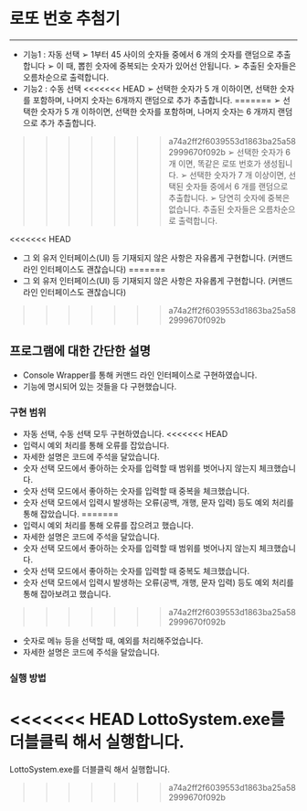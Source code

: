 # 로또 번호 추첨기

----------------

* 기능1 : 자동 선택
  ➢ 1부터 45 사이의 숫자들 중에서 6 개의 숫자를 랜덤으로 추출합니다
  ➢ 이 때, 뽑힌 숫자에 중복되는 숫자가 있어선 안됩니다.
  ➢ 추출된 숫자들은 오름차순으로 출력합니다.
* 기능2 : 수동 선택
<<<<<<< HEAD
  ➢ 선택한 숫자가 5 개 이하이면, 선택한 숫자를 포함하며, 나머지 숫자는 6개까지 랜덤으로 추가 추출합니다.
=======
  ➢ 선택한 숫자가 5 개 이하이면, 선택한 숫자를 포함하며, 나머지 숫자는 6
  개까지 랜덤으로 추가 추출합니다.
>>>>>>> a74a2ff2f6039553d1863ba25a582999670f092b
  ➢ 선택한 숫자가 6 개 이면, 똑같은 로또 번호가 생성됩니다.
  ➢ 선택한 숫자가 7 개 이상이면, 선택된 숫자들 중에서 6 개를 랜덤으로
  추출합니다.
  ➢ 당연히 숫자에 중복은 없습니다. 추출된 숫자들은 오름차순으로
  출력합니다.

<<<<<<< HEAD
* 그 외 유저 인터페이스(UI) 등 기재되지 않은 사항은 자유롭게 구현합니다. (커맨드 라인 인터페이스도 괜찮습니다)
=======
* 그 외 유저 인터페이스(UI) 등 기재되지 않은 사항은 자유롭게 구현합니다. (커맨드
  라인 인터페이스도 괜찮습니다)
>>>>>>> a74a2ff2f6039553d1863ba25a582999670f092b


## 프로그램에 대한 간단한 설명

* Console Wrapper를 통해 커맨드 라인 인터페이스로 구현하였습니다.
* 기능에 명시되어 있는 것들을 다 구현했습니다.


### 구현 범위
* 자동 선택, 수동 선택 모두 구현하였습니다.
<<<<<<< HEAD
* 입력시 예외 처리를 통해 오류를 잡았습니다.
* 자세한 설명은 코드에 주석을 달았습니다.
* 숫자 선택 모드에서 좋아하는 숫자를 입력할 때 범위를 벗어나지 않는지 체크했습니다.
* 숫자 선택 모드에서 좋아하는 숫자를 입력할 때 중복을 체크했습니다.
* 숫자 선택 모드에서 입력시 발생하는 오류(공백, 개행, 문자 입력) 등도 예외 처리를 통해 잡았습니다.
=======
* 입력시 예외 처리를 통해 오류를 잡으려고 했습니다.
* 자세한 설명은 코드에 주석을 달았습니다.
* 숫자 선택 모드에서 좋아하는 숫자를 입력할 때 범위를 벗어나지 않는지 체크했습니다.
* 숫자 선택 모드에서 좋아하는 숫자를 입력할 때 중복도 체크했습니다.
* 숫자 선택 모드에서 입력시 발생하는 오류(공백, 개행, 문자 입력) 등도 예외 처리를 통해 잡아보려고 했습니다.
>>>>>>> a74a2ff2f6039553d1863ba25a582999670f092b
* 숫자로 메뉴 등을 선택할 때, 예외를 처리해주었습니다.
* 자세한 설명은 코드에 주석을 달았습니다.


### 실행 방법
<<<<<<< HEAD
  LottoSystem.exe를 더블클릭 해서 실행합니다.
=======
  LottoSystem.exe를 더블클릭 해서 실행합니다.
>>>>>>> a74a2ff2f6039553d1863ba25a582999670f092b
